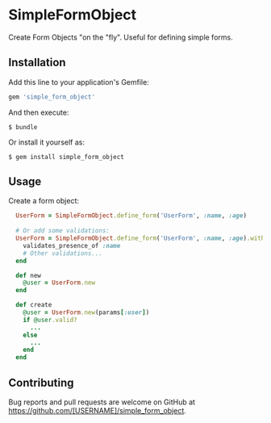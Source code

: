 # SimpleFormObject

Create Form Objects "on the "fly". Useful for defining simple forms.

## Installation

Add this line to your application's Gemfile:

```ruby
gem 'simple_form_object'
```

And then execute:

    $ bundle

Or install it yourself as:

    $ gem install simple_form_object

## Usage
Create a form object:
```ruby
  UserForm = SimpleFormObject.define_form('UserForm', :name, :age)
 
  # Or add some validations:
  UserForm = SimpleFormObject.define_form('UserForm', :name, :age).with_validations do 
    validates_presence_of :name
    # Other validations...
  end

  def new
    @user = UserForm.new
  end

  def create
    @user = UserForm.new(params[:user])
    if @user.valid?
      ...
    else
      ...
    end
  end

```

## Contributing
Bug reports and pull requests are welcome on GitHub at https://github.com/[USERNAME]/simple_form_object.


